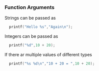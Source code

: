 ### Function Arguments
Strings can be passed as
```c
  printf("Hello %s","Again\n");
```
Integers can be passed as
```c
  printf("%d",10 + 20);
```
If there ar multiple values of different types
```c
  printf("%s %d\n","10 + 20 = ",10 + 20);
```
